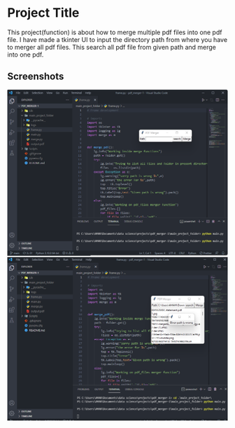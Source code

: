 
# Project Title

This project(function) is about how to merge multiple pdf files into one pdf file.
I have made a tkinter UI to input the directory path from where you have to merger all pdf files.
This search all pdf file from given path and merge into one pdf.




## Screenshots

![App Screenshot](https://github.com/apunetha/pdf_merger/blob/main/Screenshot%202022-01-26%20223425.png)
![App Screenshot](https://github.com/apunetha/pdf_merger/blob/main/image.png)
